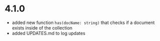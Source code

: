# 4.1.0
- added new function `has(docName: string)` that checks if a document exists inside of the collection
- added UPDATES.md to log updates
